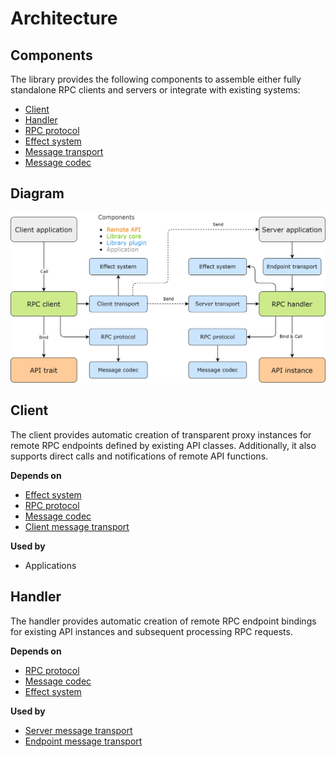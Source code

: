 # Architecture

## Components

The library provides the following components to assemble either fully standalone RPC clients and servers or integrate with existing systems:

* [Client](https://www.javadoc.io/doc/org.automorph/automorph-core_3.0.0/latest/automorph/Client.html)
* [Handler](https://www.javadoc.io/doc/org.automorph/automorph-core_3.0.0/latest/automorph/Handler.html)
* [RPC protocol](https://www.javadoc.io/doc/org.automorph/automorph-spi_3.0.0/latest/automorph/spi/RpcProtocol.html)
* [Effect system](https://www.javadoc.io/doc/org.automorph/automorph-spi_3.0.0/latest/automorph/spi/EffectSystem.html)
* [Message transport](https://www.javadoc.io/doc/org.automorph/automorph-spi_3.0.0/latest/automorph/spi/MessageTransport.html)
* [Message codec](https://www.javadoc.io/doc/org.automorph/automorph-spi_3.0.0/latest/automorph/spi/MessageCodec.html)

## Diagram

![architecture](../images/architecture.jpg)

## Client

The client provides automatic creation of transparent proxy instances for remote RPC endpoints defined by existing API classes. Additionally, it also
supports direct calls and notifications of remote API functions.

**Depends on**

* [Effect system](https://www.javadoc.io/doc/org.automorph/automorph-spi_3.0.0/latest/automorph/spi/EffectSystem.html)
* [RPC protocol](https://www.javadoc.io/doc/org.automorph/automorph-spi_3.0.0/latest/automorph/spi/RpcProtocol.html)
* [Message codec](https://www.javadoc.io/doc/org.automorph/automorph-spi_3.0.0/latest/automorph/spi/MessageCodec.html)
* [Client message transport](https://www.javadoc.io/doc/org.automorph/automorph-spi_3.0.0/latest/automorph/spi/ClientMessageTransport.html)

**Used by**

* Applications

## Handler

The handler provides automatic creation of remote RPC endpoint bindings for existing API instances and subsequent processing RPC requests.

**Depends on**

* [RPC protocol](https://www.javadoc.io/doc/org.automorph/automorph-spi_3.0.0/latest/automorph/spi/RpcProtocol.html)
* [Message codec](https://www.javadoc.io/doc/org.automorph/automorph-spi_3.0.0/latest/automorph/spi/MessageCodec.html)
* [Effect system](https://www.javadoc.io/doc/org.automorph/automorph-spi_3.0.0/latest/automorph/spi/EffectSystem.html)

**Used by**

* [Server message transport](https://www.javadoc.io/doc/org.automorph/automorph-spi_3.0.0/latest/automorph/spi/transport/ServerMessageTransport.html)
* [Endpoint message transport](https://www.javadoc.io/doc/org.automorph/automorph-spi_3.0.0/latest/automorph/spi/transport/EndpointMessageTransport.html)
